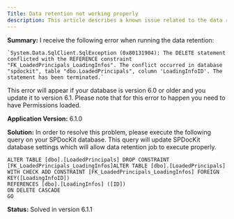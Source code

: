 ```yaml
---
Title: Data retention not working properly
description: This article describes a known issue related to the data retention not working properly.
---
```


__Summary:__ I receive the following error when running the data retention:

    `System.Data.SqlClient.SqlException (0x80131904): The DELETE statement conflicted with the REFERENCE constraint "FK_LoadedPrincipals_LoadingInfos". The conflict occurred in database "spdockit", table "dbo.LoadedPrincipals", column 'LoadingInfoID'. The statement has been terminated.`

This error will appear if your database is version 6.0 or older and you update it to version 6.1. Please note that for this error to happen you need to have Permissions loaded.

__Application Version:__ 6.1.0

__Solution:__ In order to resolve this problem, please execute the following query on your SPDocKit database. This query will update SPDocKit database settings which will allow data retention job to execute properly.

    ALTER TABLE [dbo].[LoadedPrincipals] DROP CONSTRAINT [FK_LoadedPrincipals_LoadingInfos]ALTER TABLE [dbo].[LoadedPrincipals] WITH CHECK ADD CONSTRAINT [FK_LoadedPrincipals_LoadingInfos] FOREIGN KEY([LoadingInfoID])
    REFERENCES [dbo].[LoadingInfos] ([ID])
    ON DELETE CASCADE
    GO

__Status:__ Solved in version 6.1.1